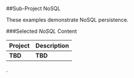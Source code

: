 ##Sub-Project NoSQL

These examples demonstrate NoSQL persistence.

###Selected _NoSQL_ Content

Project | Description
------- | -----------
__TBD__ | __TBD__
.
